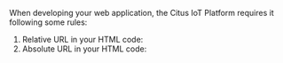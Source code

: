 When developing your web application, the Citus IoT Platform requires it following some rules:

1. Relative URL in your HTML code:
2. Absolute URL in your HTML code:

